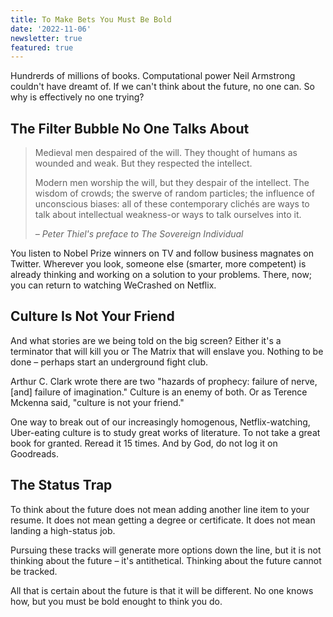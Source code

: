```yaml
---
title: To Make Bets You Must Be Bold
date: '2022-11-06'
newsletter: true
featured: true
---
```


Hundrerds of millions of books. Computational power Neil Armstrong couldn't have dreamt of. If we can't think about the future, no one can. So why is effectively no one trying?

## The Filter Bubble No One Talks About

> Medieval men despaired of the will. They thought of humans as wounded and weak. But they respected the intellect.
>
> Modern men worship the will, but they despair of the intellect. The wisdom of crowds; the swerve of random particles; the influence of unconscious biases: all of these contemporary clichés are ways to talk about intellectual weakness-or ways to talk ourselves into it.
>
> <cite>– Peter Thiel's preface to The Sovereign Individual</cite>
>

You listen to Nobel Prize winners on TV and follow business magnates on Twitter. Wherever you look, someone else (smarter, more competent) is already thinking and working on a solution to your problems. There, now; you can return to watching WeCrashed on Netflix.

## Culture Is Not Your Friend

And what stories are we being told on the big screen? Either it's a terminator that will kill you or The Matrix that will enslave you. Nothing to be done – perhaps start an underground fight club.

Arthur C. Clark wrote there are two "hazards of prophecy: failure of nerve, [and] failure of imagination." Culture is an enemy of both. Or as Terence Mckenna said, "culture is not your friend."

One way to break out of our increasingly homogenous, Netflix-watching, Uber-eating culture is to study great works of literature. To not take a great book for granted. Reread it 15 times. And by God, do not log it on Goodreads.

## The Status Trap

To think about the future does not mean adding another line item to your resume. It does not mean getting a degree or certificate. It does not mean landing a high-status job.

Pursuing these tracks will generate more options down the line, but it is not thinking about the future – it's antithetical. Thinking about the future cannot be tracked.

All that is certain about the future is that it will be different. No one knows how, but you must be bold enought to think you do.
